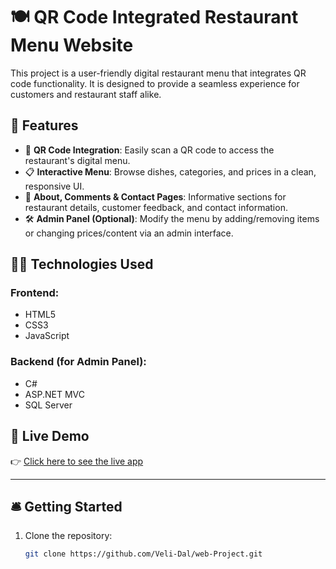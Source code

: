 # 🍽️ QR Code Integrated Restaurant Menu Website

This project is a user-friendly digital restaurant menu that integrates QR code functionality. It is designed to provide a seamless experience for customers and restaurant staff alike.

## 🚀 Features

- 📱 **QR Code Integration**: Easily scan a QR code to access the restaurant's digital menu.
- 📋 **Interactive Menu**: Browse dishes, categories, and prices in a clean, responsive UI.
- 🧾 **About, Comments & Contact Pages**: Informative sections for restaurant details, customer feedback, and contact information.
- 🛠️ **Admin Panel (Optional)**: Modify the menu by adding/removing items or changing prices/content via an admin interface.

## 🧑‍💻 Technologies Used

### Frontend:
- HTML5
- CSS3
- JavaScript

### Backend (for Admin Panel):
- C#
- ASP.NET MVC
- SQL Server

## 🔗 Live Demo

👉 [Click here to see the live app](https://Veli-Dal.github.io/web-Project/)

---


## 🛎️ Getting Started

1. Clone the repository:
   ```bash
   git clone https://github.com/Veli-Dal/web-Project.git
